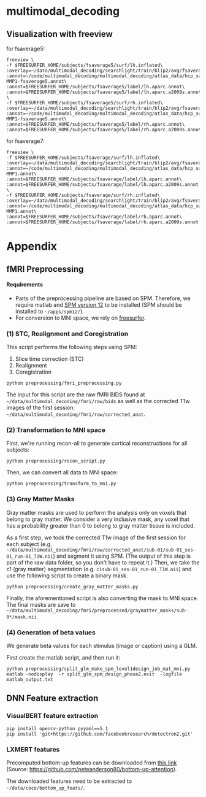 # multimodal_decoding


## Visualization with freeview

for fsaverage5:
```
freeview \
-f $FREESURFER_HOME/subjects/fsaverage5/surf/lh.inflated\
:overlay=~/data/multimodal_decoding/searchlight/train/blip2/avg/fsaverage5/n_neighbors_200/p_values_metric_3_h_2.0_e_1.0_smoothed_0_lh.gii\
:annot=~/code/multimodal_decoding/multimodal_decoding/atlas_data/hcp_surface/lh.HCP-MMP1-fsaverage5.annot\
:annot=$FREESURFER_HOME/subjects/fsaverage5/label/lh.aparc.annot\
:annot=$FREESURFER_HOME/subjects/fsaverage5/label/lh.aparc.a2009s.annot \
-f $FREESURFER_HOME/subjects/fsaverage5/surf/rh.inflated\
:overlay=~/data/multimodal_decoding/searchlight/train/blip2/avg/fsaverage5/n_neighbors_200/p_values_metric_3_h_2.0_e_1.0_smoothed_0_rh.gii\
:annot=~/code/multimodal_decoding/multimodal_decoding/atlas_data/hcp_surface/rh.HCP-MMP1-fsaverage5.annot\
:annot=$FREESURFER_HOME/subjects/fsaverage5/label/rh.aparc.annot\
:annot=$FREESURFER_HOME/subjects/fsaverage5/label/rh.aparc.a2009s.annot
```

for fsaverage7:
```
freeview \
-f $FREESURFER_HOME/subjects/fsaverage/surf/lh.inflated\
:overlay=~/data/multimodal_decoding/searchlight/train/blip2/avg/fsaverage7/n_neighbors_200/p_values_metric_3_h_2.0_e_1.0_smoothed_0_lh.gii\
:annot=~/code/multimodal_decoding/multimodal_decoding/atlas_data/hcp_surface/lh.HCP-MMP1.annot\
:annot=$FREESURFER_HOME/subjects/fsaverage/label/lh.aparc.annot\
:annot=$FREESURFER_HOME/subjects/fsaverage/label/lh.aparc.a2009s.annot \
-f $FREESURFER_HOME/subjects/fsaverage/surf/rh.inflated\
:overlay=~/data/multimodal_decoding/searchlight/train/blip2/avg/fsaverage7/n_neighbors_200/p_values_metric_3_h_2.0_e_1.0_smoothed_0_rh.gii\
:annot=~/code/multimodal_decoding/multimodal_decoding/atlas_data/hcp_surface/rh.HCP-MMP1.annot\
:annot=$FREESURFER_HOME/subjects/fsaverage/label/rh.aparc.annot\
:annot=$FREESURFER_HOME/subjects/fsaverage/label/rh.aparc.a2009s.annot
```

# Appendix 

## fMRI Preprocessing

#### Requirements

- Parts of the preprocessing pipeline are based on SPM. Therefore, we require matlab and
[SPM version 12](https://www.fil.ion.ucl.ac.uk/spm/software/spm12/) to be installed
(SPM should be installed to `~/apps/spm12/`).
- For conversion to MNI space, we rely on [freesurfer](https://surfer.nmr.mgh.harvard.edu/fswiki/DownloadAndInstall).


### (1) STC, Realignment and Coregistration

This script performs the following steps using SPM: 
1. Slice time correction (STC)
2. Realignment
3. Coregistration

```
python preprocessing/fmri_preprocessing.py
```

The input for this script are the raw fMRI BIDS found at `~/data/multimodal_decoding/fmri/raw/bids` as well as 
the corrected T1w images of the first session: `~/data/multimodal_decoding/fmri/raw/corrected_anat`.

### (2) Transformation to MNI space

First, we're running recon-all to generate cortical reconstructions for all subjects:
```
python preprocessing/recon_script.py
```

Then, we can convert all data to MNI space:
```
python preprocessing/transform_to_mni.py
```


### (3) Gray Matter Masks

Gray matter masks are used to perform the analysis only on voxels that belong to gray matter.
We consider a very inclusive mask, any voxel that has a probability greater than 0 to belong to gray matter tissue is
included. 

As a first step, we took the corrected T1w image of the first session for each subject
(e.g. `~/data/multimodal_decoding/fmri/raw/corrected_anat/sub-01/sub-01_ses-01_run-01_T1W.nii`) and segment it using
SPM. (The output of this step is part of the raw data folder, so you don't have to repeat it.)
Then, we take the c1 (gray matter) segmentation (e.g. `c1sub-01_ses-01_run-01_T1W.nii`) and use the following script to
create a binary mask.
```
python preprocessing/create_gray_matter_masks.py
```
Finally, the aforementioned script is also converting the mask to MNI space. The final masks are save to
`~/data/multimodal_decoding/fmri/preprocessed/graymatter_masks/sub-0*/mask.nii`.

### (4) Generation of beta values

We generate beta values for each stimulus (image or caption) using a GLM.

First create the matlab script, and then run it:
```
python preprocessing/split_glm_make_spm_level1design_job_mat_mni.py
matlab -nodisplay  -r split_glm_spm_design_phase2,exit  -logfile matlab_output.txt
```


## DNN Feature extraction 

### VisualBERT feature extraction

```
pip install opencv-python pyyaml==5.1
pip install 'git+https://github.com/facebookresearch/detectron2.git'
```

### LXMERT features

Precomputed bottom-up features can be downloaded from [this link](https://storage.googleapis.com/up-down-attention/trainval.zip)
(Source: https://github.com/peteanderson80/bottom-up-attention).

The downloaded features need to be extracted to `~/data/coco/bottom_up_feats/`.